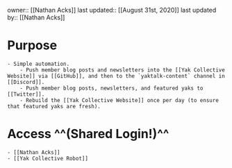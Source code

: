 owner:: [[Nathan Acks]]
last updated:: [[August 31st, 2020]]
last updated by:: [[Nathan Acks]]
# Purpose
    - Simple automation.
        - Push member blog posts and newsletters into the [[Yak Collective Website]] via [[GitHub]], and then to the `yaktalk-content` channel in [[Discord]].
        - Push member blog posts, newsletters, and featured yaks to [[Twitter]].
        - Rebuild the [[Yak Collective Website]] once per day (to ensure that featured yaks are fresh).
# Access ^^(Shared Login!)^^
    - [[Nathan Acks]]
    - [[Yak Collective Robot]]

